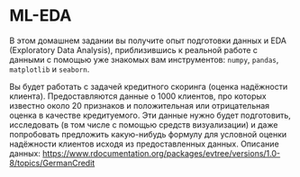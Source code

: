 # ML-EDA
В этом домашнем задании вы получите опыт подготовки данных и EDA (Exploratory Data Analysis), приблизившись к реальной работе с данными с помощью уже знакомых вам инструментов: `numpy`, `pandas`, `matplotlib` и `seaborn`.

Вы будет работать с задачей кредитного скоринга (оценка надёжности клиента). Предоставляются данные о 1000 клиентов, про которых известно около 20 признаков и положительная или отрицательная оценка в качестве кредитуемого. Эти данные нужно будет подготовить, исследовать (в том числе с помощью средств визуализации) и даже попробовать предложить какую-нибудь формулу для условной оценки надёжности клиентов исходя из предоставленных данных. Описание данных: https://www.rdocumentation.org/packages/evtree/versions/1.0-8/topics/GermanCredit
